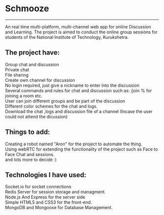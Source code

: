 # Schmooze
<hr/>
An real time multi-platform, multi-channel web app for online Discussion and Learning. The project is aimed to conduct the online group sessions for students  of the National Institute of Technology, Kurukshetra.
<h2>The project have:</h2>

Group chat and discussion<br/>
Private chat<br/>
File sharing <br/>
Create own channel for discussion<br/>
No login required, just give a nickname to enter into the discussion<br/>
Several commands and rules for chat and discussion such as:  /join %<room name>  for joining a room etc.<br/>
User can join different groups and be part of the discussion<br/>
Different color schemes for the chat and logs.<br/>
Download the chat ,logs and discussion file of a channel (Incase the user could not attend the dicussion)


<h2>Things to add:</h2>
Creating a robot named "Aron" for the project to automate the thing.<br/>
Using webRTC for extending the functionality of the project such as Face to Face Chat and sessions.<br/>
and lots more to decide :)</br>


<h2>Technologies I have used:</h2>
Socket.io for socket connections<br/>
Redis Server for session storage and managment.<br/>
Node.js And Express for the server side<br/>
Simple HTML5 and CSS3 for the front-end.<br/>
MongoDB and Mongoose for Database Management.






